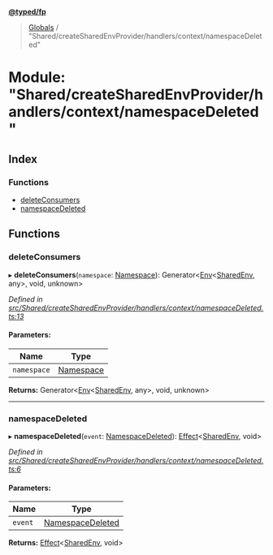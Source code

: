 **[@typed/fp](../README.md)**

> [Globals](../globals.md) / "Shared/createSharedEnvProvider/handlers/context/namespaceDeleted"

# Module: "Shared/createSharedEnvProvider/handlers/context/namespaceDeleted"

## Index

### Functions

* [deleteConsumers](_shared_createsharedenvprovider_handlers_context_namespacedeleted_.md#deleteconsumers)
* [namespaceDeleted](_shared_createsharedenvprovider_handlers_context_namespacedeleted_.md#namespacedeleted)

## Functions

### deleteConsumers

▸ **deleteConsumers**(`namespace`: [Namespace](_shared_core_model_namespace_.namespace.md)): Generator\<[Env](_effect_effect_.md#env)\<[SharedEnv](../interfaces/_shared_core_services_sharedenv_.sharedenv.md), any>, void, unknown>

*Defined in [src/Shared/createSharedEnvProvider/handlers/context/namespaceDeleted.ts:13](https://github.com/TylorS/typed-fp/blob/41076ce/src/Shared/createSharedEnvProvider/handlers/context/namespaceDeleted.ts#L13)*

#### Parameters:

Name | Type |
------ | ------ |
`namespace` | [Namespace](_shared_core_model_namespace_.namespace.md) |

**Returns:** Generator\<[Env](_effect_effect_.md#env)\<[SharedEnv](../interfaces/_shared_core_services_sharedenv_.sharedenv.md), any>, void, unknown>

___

### namespaceDeleted

▸ **namespaceDeleted**(`event`: [NamespaceDeleted](_shared_core_events_namespaceevent_.namespacedeleted.md)): [Effect](_effect_effect_.effect.md)\<[SharedEnv](../interfaces/_shared_core_services_sharedenv_.sharedenv.md), void>

*Defined in [src/Shared/createSharedEnvProvider/handlers/context/namespaceDeleted.ts:6](https://github.com/TylorS/typed-fp/blob/41076ce/src/Shared/createSharedEnvProvider/handlers/context/namespaceDeleted.ts#L6)*

#### Parameters:

Name | Type |
------ | ------ |
`event` | [NamespaceDeleted](_shared_core_events_namespaceevent_.namespacedeleted.md) |

**Returns:** [Effect](_effect_effect_.effect.md)\<[SharedEnv](../interfaces/_shared_core_services_sharedenv_.sharedenv.md), void>
